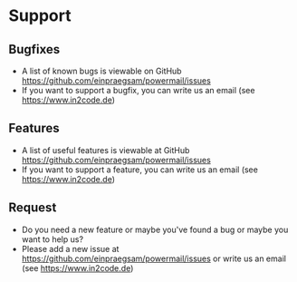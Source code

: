 # Support

## Bugfixes

* A list of known bugs is viewable on GitHub https://github.com/einpraegsam/powermail/issues
* If you want to support a bugfix, you can write us an email (see https://www.in2code.de)

## Features

* A list of useful features is viewable at GitHub https://github.com/einpraegsam/powermail/issues
* If you want to support a feature, you can write us an email (see https://www.in2code.de)

## Request

* Do you need a new feature or maybe you've found a bug or maybe you want to help us?
* Please add a new issue at https://github.com/einpraegsam/powermail/issues or write us an email (see https://www.in2code.de)
